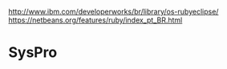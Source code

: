 http://www.ibm.com/developerworks/br/library/os-rubyeclipse/  <br/>
https://netbeans.org/features/ruby/index_pt_BR.html

# SysPro


